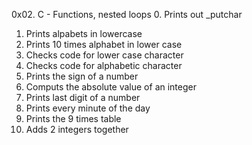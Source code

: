 0x02. C - Functions, nested loops
0. Prints out _putchar
1. Prints alpabets in lowercase
2. Prints 10 times alphabet in lower case
3. Checks code for lower case character
4. Checks code for alphabetic character
5. Prints the sign of a number
6. Computs the absolute value of an integer
7. Prints last digit of a number
8. Prints every minute of the day
9. Prints the 9 times table
10. Adds 2 integers together

